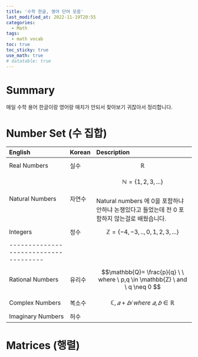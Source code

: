 ```yaml
---
title: '수학 한글, 영어 단어 모음'
last_modified_at: 2022-11-19T20:55
categories:
  - Math
tags:
  - math vocab
toc: true
toc_sticky: true
use_math: true
# datatable: true
---
```

# Summary 
매일 수학 용어 한글이랑 영어랑 매치가 안되서 찾아보기 귀찮아서 정리합니다. 

# Number Set (수 집합)


<div class="datatable-end"></div>


  | English | Korean    |  Description |  
  |:--------|:----------|:------------|
  | Real Numbers      |      실수    |      $$\mathbb{R} $$      | 
  | Natural Numbers |      자연수     |       $$ \mathbb{N} =\{1,2,3,...\} $$ <br /> Natural numbers 에 0을 포함하냐 안하냐 논쟁있다고 들었는데 전 0 포함하지 않는걸로 배웠습니다.  | 
  | Integers        |      정수      |       $$ \mathbb{Z}=\{ -4,-3,..,0,1,2,3,...\} $$   | 
  |-------------------------------------|
  | Rational Numbers   |     유리수    |      $$\mathbb{Q}= \frac{p}{q} \ \ where \ p,q \in \mathbb{Z} \ and \ q \neq 0 $$      | 
  | Complex Numbers      |      복소수    |      $$\mathbb{C}, 𝑎+𝑏𝑖  \ where \ 𝑎,𝑏\in\mathbb{R} $$      | 
  | Imaginary Numbers      |      허수    |          | 

<!-- ![image](/assets/images/profile_cafe.JPG) -->


# Matrices (행렬)

 





